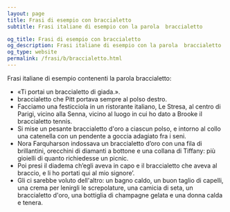 ```yaml
---
layout: page
title: Frasi di esempio con braccialetto 
subtitle: Frasi italiane di esempio con la parola  braccialetto

og_title: Frasi di esempio con braccialetto 
og_description: Frasi italiane di esempio con la parola  braccialetto
og_type: website
permalink: /frasi/b/braccialetto.html
---
```


Frasi italiane di esempio contenenti la parola braccialetto:


- «Ti portai un braccialetto di giada.».
- braccialetto che Pitt portava sempre al polso destro.
- Facciamo una festicciola in un ristorante italiano, Le Stresa, al centro di Parigi, vicino alla Senna, vicino al luogo in cui ho dato a Brooke il braccialetto tennis.
- Si mise un pesante braccialetto d'oro a ciascun polso, e intorno al collo una catenella con un pendente a goccia adagiato fra i seni.
- Nora Farquharson indossava un braccialetto d’oro con una fila di brillantini, orecchini di diamanti a bottone e una collana di Tiffany: più gioielli di quanto richiedesse un picnic.
- Poi presi il diadema ch’egli aveva in capo e il braccialetto che aveva al braccio, e li ho portati qui al mio signore’.
- Gli ci sarebbe voluto dell'altro: un bagno caldo, un buon taglio di capelli, una crema per lenirgli le screpolature, una camicia di seta, un braccialetto d'oro, una bottiglia di champagne gelata e una donna calda e tenera.
